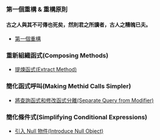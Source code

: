 ### 第一個重構 & 重構原則
#### **古之人與其不可傳也死矣，然則君之所讀者，古人之糟魄已夫。**  

* [第一個重構](https://github.com/RobbinHsu/RefactorPractice/tree/MyRefactor/RefactorPractice)
### 重新組織函式(Composing Methods)
* [提煉函式(Extract Method)](https://github.com/RobbinHsu/RefactorPractice/tree/MyRefactor/ExtractMethod)
### 簡化函式呼叫(Making Methid Calls Simpler)
* [將查詢函式和修改函式分離(Separate Query from Modifier)](https://github.com/RobbinHsu/RefactorPractice/tree/MyRefactor/MakingMethodCallsSimpler)
### 簡化條件式(Simplifying Conditional Expressions)
* [引入 Null 物件(Introduce Null Object)](https://github.com/RobbinHsu/RefactorPractice/tree/MyRefactor/Simplifying%20Conditional%20Expressions)
